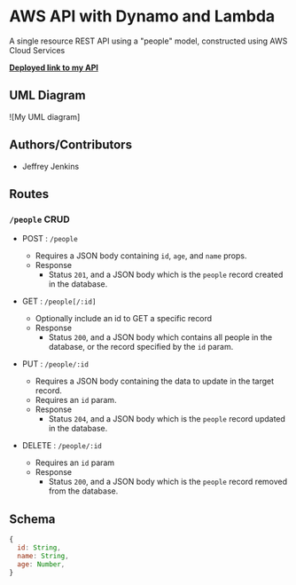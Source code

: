 # AWS API with Dynamo and Lambda

A single resource REST API using a "people" model, constructed using AWS Cloud Services

[**Deployed link to my API**](https://m93jyhzd5c.execute-api.us-west-2.amazonaws.com/Dev)

## UML Diagram

![My UML diagram]

## Authors/Contributors

- Jeffrey Jenkins

## Routes

### `/people` CRUD

- POST : `/people`
  - Requires a JSON body containing `id`, `age`, and `name` props.
  - Response
    - Status `201`, and a JSON body which is the `people` record created in the database.

- GET : `/people[/:id]`
  - Optionally include an id to GET a specific record
  - Response
    - Status `200`, and a JSON body which contains all people in the database, or the record specified by the `id` param.
- PUT : `/people/:id`
  - Requires a JSON body containing the data to update in the target record.
  - Requires an `id` param.
  - Response
    - Status `204`, and a JSON body which is the `people` record updated in the database.

- DELETE : `/people/:id`
  - Requires an `id` param
  - Response
    - Status `200`, and a JSON body which is the `people` record removed from the database.

## Schema

```js
{
  id: String,
  name: String,
  age: Number,
}
```
<!-- # S3 and Lambda

An AWS Lambda function for storing an image's metadata to S3. When an .jpg image is uploaded to a hooked-up S3 bucket, this Lambda function will add metadata about the image to a manifest file called `images.json`. If an image with the same filename as a previous/existing image is uploaded, the manifest data will be updated in place.

Since the image metadata was never meant to store duplicates and it had to be stored as JSON (serializable data only), I decided to forgo the instructions to use an object array and instead I used an object-containing-objects. This resulted in cleaner code. It does not need conditional logic to add or update an entry, instead combining the spread operator and object literal behavior to do so.

## [**Link to `images.json` on S3**](https://jjtech-images.s3.us-west-2.amazonaws.com/images.json)

## UML Diagram

![My S3 and Lambda Diagram](lab-16-uml.jpg)

## Authors/Contributors

- Jeffrey Jenkins

## Credits/References

- I used these resources to learn how to put objects into to S3
  - [StackOverflow thread](https://stackoverflow.com/questions/40188287/aws-lambda-function-write-to-s3)
  - [Medium article](https://medium.com/swlh/upload-to-aws-s3-using-a-node-js-script-or-aws-lambda-e1877960bcea)

## Manifest Format

The `images.json` stores the image metadata in the following format (when processed with `JSON.parse()`):

```js
{
  'mountains.jpg': { // image record key, which is the same as the filename
    imageKey: 'mountains.jpg', // filename
    imageSize: '300000', // image size in bytes
    imageLastUpdated: '1970-01-01T00:00:00.000Z', // ISO 8601 timestamp
  },
  'lakes.jpg': { 
    imageKey: 'lakes.jpg',
    imageSize: '450000',
    imageLastUpdated: '1971-01-01T00:00:00.000Z',
  },
}
```
 -->